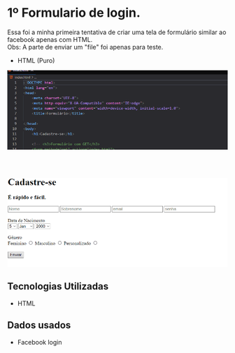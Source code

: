 # 1º Formulario de login.

Essa foi a minha primeira tentativa de criar uma tela de formulário similar ao facebook apenas com HTML. <br>
Obs: A parte de enviar um "file" foi apenas para teste.
<br>
- HTML (Puro)
<img src="form.gif" alt="É um gif da tela do projeto">

<br><br>

<img src="form3.gif" alt="É um gif da tela do projeto">


## Tecnologias Utilizadas

- HTML

## Dados usados

- Facebook login
